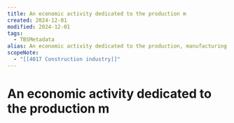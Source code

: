 ```yaml
---
title: An economic activity dedicated to the production m
created: 2024-12-01
modified: 2024-12-01
tags:
  - TBSMetadata
alias: An economic activity dedicated to the production, manufacturing and promotion of infrastructure, including roads and buildings.
scopeNote:
  - "[[4017 Construction industry]]"
---
```

# An economic activity dedicated to the production m
